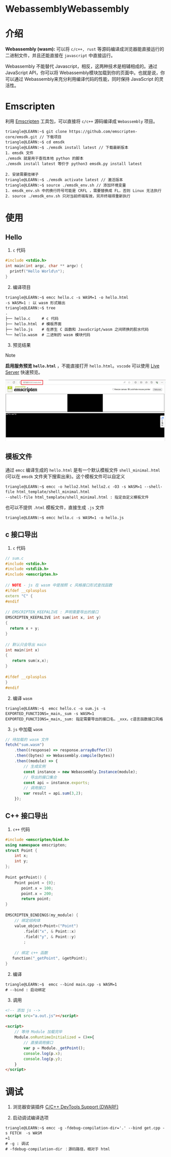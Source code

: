 # WebassemblyWebassembly

# 介绍

**Webassembly (wasm):** 可以将 `c/c++, rust` 等源码编译成浏览器能直接运行的二进制文件，并且还能直接在 `javascript` 中直接运行。

Webassembly 不能替代 Javascript，相反，这两种技术是相辅相成的。通过 JavaScript API，你可以将 Webassembly模块加载到你的页面中。也就是说，你可以通过 Webassembly来充分利用编译代码的性能，同时保持 JavaScript 的灵活性。

# Emscripten


利用 [Emscripten](https://emscripten.org/docs/getting_started/downloads.html) 工具包，可以直接将 `c/c++` 源码编译成 `Webassembly` 项目。

```term
triangle@LEARN:~$ git clone https://github.com/emscripten-core/emsdk.git // 下载项目
triangle@LEARN:~$ cd emsdk
triangle@LEARN:~$ ./emsdk install latest // 下载最新版本
1. emsdk 文件
./emsdk 就是用于查找本地 python 的脚本
./emsdk install latest 等价于 python3 emsdk.py install latest

2. 安装需要挂梯子
triangle@LEARN:~$ ./emsdk activate latest // 激活版本
triangle@LEARN:~$ source ./emsdk_env.sh // 添加环境变量
1. emsdk_env.sh 中的换行符号可能是 CRFL ，需要替换成 FL，否则 Linux 无法执行
2. source ./emsdk_env.sh 只对当前终端有效，另开终端得重新执行
```

# 使用

## Hello

1. `c` 代码

```cpp
#include <stdio.h>
int main(int argc, char ** argv) {
  printf("Hello World\n");
}
```

2. 编译项目

```term
triangle@LEARN:~$ emcc hello.c -s WASM=1 -o hello.html
-s WASM=1 : 以 wasm 形式输出
triangle@LEARN:~$ tree
.
├── hello.c     # c 代码
├── hello.html  # 模板界面
├── hello.js    # 在原生 C 函数和 JavaScript/wasm 之间转换的胶水代码
└── hello.wasm  # 二进制的 wasm 模块代码
```

3. 预览结果

>[!note]
> **启用服务预览 `hello.html`** ，不能直接打开 `hello.html`。`vscode` 可以使用 [Live Server](https://marketplace.visualstudio.com/items?itemName=ritwickdey.LiveServer) 快速预览。

![hello|c,60](../../image/theory/wasm_hello.jpg)

## 模板文件

 
通过 `emcc` 编译生成的 `hello.html` 是有一个默认模板文件 `shell_minimal.html` (可以在 `emsdk` 文件夹下搜索出来)。这个模板文件可以自定义

```term
triangle@LEARN:~$ emcc -o hello2.html hello2.c -O3 -s WASM=1 --shell-file html_template/shell_minimal.html
--shell-file html_template/shell_minimal.html : 指定自定义模板文件
```

也可以不提供 `.html` 模板文件，直接生成 `.js` 文件

```term
triangle@LEARN:~$ emcc hello.c -s WASM=1 -o hello.js 
```

## c 接口导出

1. `c` 代码

```cpp
// sum.c
#include <stdio.h>
#include <stdlib.h>
#include <emscripten.h>

// NOTE - js 在 wasm 中是按照 c 风格接口形式查找函数
#ifdef __cplusplus
extern "C" {
#endif

// EMSCRIPTEN_KEEPALIVE : 声明需要导出的接口
EMSCRIPTEN_KEEPALIVE int sum(int x, int y)
{
  return x + y;
}

// 默认只会导出 main
int main(int x)
{
   return sum(x,x);
}

#ifdef __cplusplus
}
#endif
```

2. 编译 `wasm`

```term
triangle@LEARN:~$  emcc hello.c -o sum.js -s EXPORTED_FUNCTIONS=_main,_sum -s WASM=1
EXPORTED_FUNCTIONS=_main,_sum: 指定需要导出的接口名，_xxx，c语言函数接口风格
```

3. `js` 中加载 `wasm`

```javascript
// 待加载的 wasm 文件
fetch("sum.wasm")
    .then((response) => response.arrayBuffer())
    .then((bytes) => Webassembly.compile(bytes))
    .then((module) => {
        // 生成实例
        const instance = new Webassembly.Instance(module);
        // 导出的接口集合
        const api = instance.exports;
        // 调用接口
        var result = api.sum(3,2);
    });
```

## C++ 接口导出

1. `c++` 代码

```cpp
#include <emscripten/bind.h>
using namespace emscripten;
struct Point {
    int x;
    int y;
};
 
Point getPoint() {
    Point point = {0};
       point.x = 100;
       point.x = 200;
       return point;
}

EMSCRIPTEN_BINDINGS(my_module) {
    // 绑定结构体
    value_object<Point>("Point")
        .field("x", & Point::x)
        .field("y", & Point::y)
        ;

    // 绑定 c++ 函数
   function("_getPoint", &getPoint);
}
```

2. 编译

```term
triangle@LEARN:~$  emcc --bind main.cpp -s WASM=1
# --bind : 启动绑定
```

3. 调用

```html
<!-- 添加 js -->
<script src="a.out.js"></script>

<script>
    // 等待 Module 加载完毕
    Module.onRuntimeInitialized = ()=>{
        // 直接调用接口
        var p = Module._getPoint();
        console.log(p.x);
        console.log(p.y);
    }
</script>
```

# 调试

1. 浏览器安装插件 [C/C++ DevTools Support (DWARF)](https://developer.chrome.com/docs/devtools/wasm?hl=zh-cn)

2. 启动调试编译选项

```term
triangle@LEARN:~$ emcc -g -fdebug-compilation-dir='.' --bind get.cpp -s FETCH  -s WASM
=1
# -g : 调试
# -fdebug-compilation-dir ：源码路径，相对于 html
```